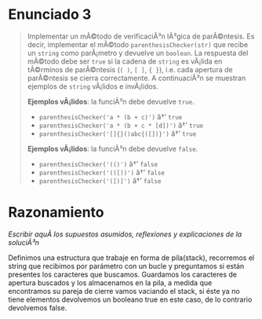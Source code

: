 # Enunciado 3

> Implementar un mÃ©todo de verificaciÃ³n lÃ³gica de parÃ©ntesis. Es decir, implementar el mÃ©todo `parenthesisChecker(str)` que recibe un `string` como parÃ¡metro y devuelve un `boolean`. La respuesta del mÃ©todo debe ser `true` si la cadena de `string` es vÃ¡lida en tÃ©rminos de parÃ©ntesis (`( )`, `[ ]`, `{ }`), i.e. cada apertura de parÃ©ntesis se cierra correctamente. A continuaciÃ³n se muestran ejemplos de `string` vÃ¡lidos e invÃ¡lidos.
> 
> **Ejemplos vÃ¡lidos**: la funciÃ³n debe devuelve `true`.
>
> - `parenthesisChecker('a * (b + c)')` â†’ `true`
> - `parenthesisChecker('a * (b + c * [d])')` â†’ `true`
> - `parenthesisChecker('[]{}()abc{([])}')` â†’ `true`
>
> **Ejemplos vÃ¡lidos**: la funciÃ³n debe devuelve `false`.
>
> - `parenthesisChecker('(()')` â†’ `false`
> - `parenthesisChecker('(([))')` â†’ `false`
> - `parenthesisChecker('([)]')` â†’ `false`

# Razonamiento

_Escribir aquÃ­ los supuestos asumidos, reflexiones y explicaciones de la soluciÃ³n_

Definimos una estructura que trabaje en forma de pila(stack), recorremos el string que recibimos por parámetro con un bucle y preguntamos si están presentes los caracteres que buscamos.
Guardamos los caracteres de apertura buscados y los almacenamos en la pila, a medida que encontramos su pareja de cierre vamos vaciando el stack, si éste ya no tiene elementos devolvemos un booleano true en este caso, de lo contrario devolvemos false.
